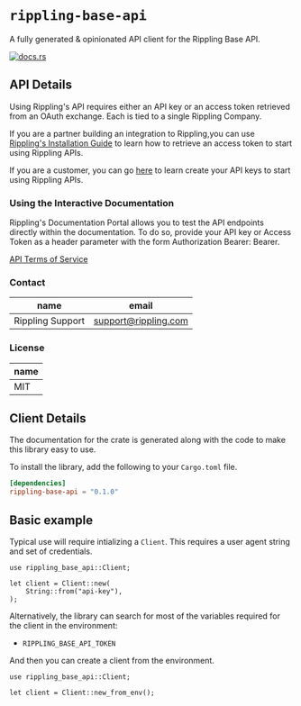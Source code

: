 # `rippling-base-api`

A fully generated & opinionated API client for the Rippling Base API.

[![docs.rs](https://docs.rs/rippling-base-api/badge.svg)](https://docs.rs/rippling-base-api)

## API Details

Using Rippling's API requires either an API key or an access token retrieved from an OAuth exchange. Each is tied to a single Rippling Company.

If you are a partner building an integration to Rippling,you can use [Rippling's Installation Guide](https://developer.rippling.com/docs/rippling-api/fucwnbc121hiu-installation-guide) to learn how to retrieve an access token to start using Rippling APIs.

If you are a customer, you can go [here](https://developer.rippling.com/docs/rippling-api/9rw6guf819r5f-introduction-for-customers) to learn create your API keys to start using Rippling APIs.

### Using the Interactive Documentation

Rippling's Documentation Portal allows you to test the API endpoints directly within the documentation. To do so, provide your API key or Access Token as a header parameter with the form Authorization Bearer: Bearer.

[API Terms of Service](https://app.rippling.com/developer/tos)

### Contact


| name | email |
|----|----|
| Rippling Support | support@rippling.com |

### License


| name |
|----|
| MIT |


## Client Details



The documentation for the crate is generated
along with the code to make this library easy to use.


To install the library, add the following to your `Cargo.toml` file.

```toml
[dependencies]
rippling-base-api = "0.1.0"
```

## Basic example

Typical use will require intializing a `Client`. This requires
a user agent string and set of credentials.

```rust,no_run
use rippling_base_api::Client;

let client = Client::new(
    String::from("api-key"),
);
```

Alternatively, the library can search for most of the variables required for
the client in the environment:

- `RIPPLING_BASE_API_TOKEN`

And then you can create a client from the environment.

```rust,no_run
use rippling_base_api::Client;

let client = Client::new_from_env();
```
